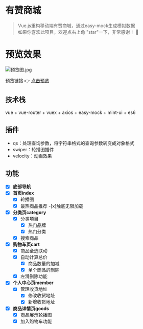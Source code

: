 # 有赞商城

>Vue.js重构移动端有赞商城，通过easy-mock生成模拟数据       
如果你喜欢此项目，欢迎点右上角 "star"一下，非常感谢！ 🤞

# 预览效果
![预览图.jpg](https://i.loli.net/2018/09/06/5b90cf3a5e9c3.jpg)

预览链接 👉 [点击预览](https://harry0071.github.io/vue-youzan/)

## 技术栈
vue + vue-router + vuex + axios + easy-mock + mint-ui + es6

## 插件
- qs：处理查询参数，将字符串格式的查询参数转变成对象格式
- swiper：轮播图插件
- velocity：动画效果

## 功能
- [x] **底部导航**
- [x] **首页index**
    - [x] 轮播图
    - [x] 最热商品推荐
        -[x]触底无限加载
- [x] **分类页category**
    - [x] 分类项目
	    - [x] 热门品牌
	    - [x] 热门分类
    - [x] 搜索商品
- [x] **购物车页cart**
    - [x] 商品全选联动
    - [x] 自动计算总价
        - [x] 商品数量的加减
        - [x] 单个商品的删除
    - [x] 左滑删除功能
- [x] **个人中心页member**
    - [x] 管理收货地址
        - [x] 修改收货地址
        - [x] 新增收货地址
- [x] **商品详情页goods**
    - [x] 商品展示轮播图
    - [x] 加入购物车功能